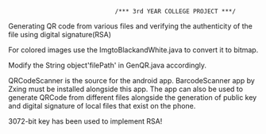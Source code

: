                                   /*** 3rd YEAR COLLEGE PROJECT ***/

Generating QR code from various files and verifying the authenticity of the file using digital signature(RSA)

For colored images use the ImgtoBlackandWhite.java to convert it to bitmap.

Modify the String object'filePath' in GenQR.java accordingly.

QRCodeScanner is the source for the android app. BarcodeScanner app by Zxing must be installed alongside this app.
The app can also be used to generate QRCode from different files alongside the generation of public key and digital signature of local files that exist on the phone.

3072-bit key has been used to implement RSA!


